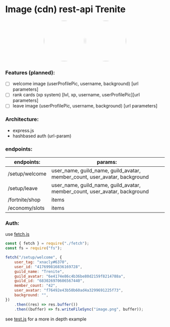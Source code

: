 # Image (cdn) rest-api Trenite

<p align="center">
    <img style="border-radius: 100px" width="128" height="128" src="https://avatars0.githubusercontent.com/u/47723417?s=460&amp;u=10c488f1c4e0644b839df15ecefbfef2a9869305&amp;v=4">
    <img style="border-radius: 100px" width="128" height="128" src="https://cdn.discordapp.com/avatars/311129357362135041/401edcbaa39365697dc0a01cb1d0b485.png?size=2048">
</p>

### Features (planned):

-   [ ] welcome image (userProfilePic, username, background) [url parameters]
-   [ ] rank cards (xp system) [lvl, xp, username, userProfilePic][url parameters]
-   [ ] leave image (userProfilePic, username, background) [url parameters]

### Architecture:

-   express.js
-   hashbased auth (url-param)

### endpoints:

| endpoints:     | params:                                                                    |
| -------------- | -------------------------------------------------------------------------- |
| /setup/welcome | user_name, guild_name, guild_avatar, member_count, user_avatar, background |
| /setup/leave   | user_name, guild_name, guild_avatar, member_count, user_avatar, background |
| /fortnite/shop | items                                                                      |
| /economy/slots | items                                                                      |

### Auth:

use [fetch.js](https://github.com/Trenite/image-manipulation-api/blob/master/fetch.js)

```js
const { fetch } = require("./fetch");
const fs = require("fs");

fetch("/setup/welcome", {
	user_tag: "xnacly#6370",
	user_id: "417699816836169728",
	guild_name: "Trenite",
	guild_avatar: "6e4174e86c4b36be80d2159f8214788a",
	guild_id: "683026970606567440",
	member_count: "42",
	user_avatar: "f76492e43b50b60ad4a3299691225f73",
	background: "",
})
	.then((res) => res.buffer())
	.then((buffer) => fs.writeFileSync("image.png", buffer));
```

see [test.js](https://github.com/Trenite/image-manipulation-api/blob/master/test.js) for a more in depth example
